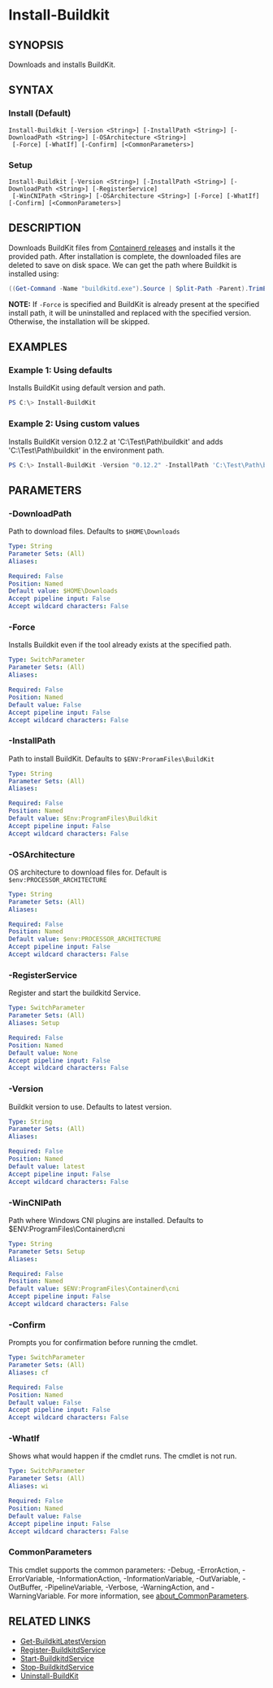 ﻿---
external help file: containers-toolkit-help.xml
Module Name: Containers-Toolkit
online version:
schema: 2.0.0
---

# Install-Buildkit

## SYNOPSIS

Downloads and installs BuildKit.

## SYNTAX

### Install (Default)

```
Install-Buildkit [-Version <String>] [-InstallPath <String>] [-DownloadPath <String>] [-OSArchitecture <String>]
 [-Force] [-WhatIf] [-Confirm] [<CommonParameters>]
```

### Setup

```
Install-Buildkit [-Version <String>] [-InstallPath <String>] [-DownloadPath <String>] [-RegisterService]
 [-WinCNIPath <String>] [-OSArchitecture <String>] [-Force] [-WhatIf] [-Confirm] [<CommonParameters>]
```

## DESCRIPTION

Downloads BuildKit files from [Containerd releases](https://github.com/moby/buildkit/releases) and installs it the provided path. After installation is complete, the downloaded files are deleted to save on disk space.
We can get the path where Buildkit is installed using:

```PowerShell
((Get-Command -Name "buildkitd.exe").Source | Split-Path -Parent).TrimEnd("\bin")
```

**NOTE:** If `-Force` is specified and BuildKit is already present at the specified install path, it will be uninstalled and replaced with the specified version. Otherwise, the installation will be skipped.

## EXAMPLES

### Example 1: Using defaults

Installs BuildKit using default version and path.

```powershell
PS C:\> Install-BuildKit
```

### Example 2: Using custom values

Installs BuildKit version 0.12.2 at 'C:\Test\Path\buildkit' and adds 'C:\Test\Path\buildkit' in the environment path.

```powershell
PS C:\> Install-BuildKit -Version "0.12.2" -InstallPath 'C:\Test\Path\buildkit'
```

## PARAMETERS

### -DownloadPath

Path to download files. Defaults to `$HOME\Downloads`

```yaml
Type: String
Parameter Sets: (All)
Aliases:

Required: False
Position: Named
Default value: $HOME\Downloads
Accept pipeline input: False
Accept wildcard characters: False
```

### -Force

Installs Buildkit even if the tool already exists at the specified path.

```yaml
Type: SwitchParameter
Parameter Sets: (All)
Aliases:

Required: False
Position: Named
Default value: False
Accept pipeline input: False
Accept wildcard characters: False
```

### -InstallPath

Path to install BuildKit. Defaults to `$ENV:ProramFiles\BuildKit`

```yaml
Type: String
Parameter Sets: (All)
Aliases:

Required: False
Position: Named
Default value: $Env:ProgramFiles\Buildkit
Accept pipeline input: False
Accept wildcard characters: False
```

### -OSArchitecture

OS architecture to download files for.
Default is `$env:PROCESSOR_ARCHITECTURE`

```yaml
Type: String
Parameter Sets: (All)
Aliases:

Required: False
Position: Named
Default value: $env:PROCESSOR_ARCHITECTURE
Accept pipeline input: False
Accept wildcard characters: False
```

### -RegisterService

Register and start the buildkitd Service.

```yaml
Type: SwitchParameter
Parameter Sets: (All)
Aliases: Setup

Required: False
Position: Named
Default value: None
Accept pipeline input: False
Accept wildcard characters: False
```

### -Version

Buildkit version to use. Defaults to latest version.

```yaml
Type: String
Parameter Sets: (All)
Aliases:

Required: False
Position: Named
Default value: latest
Accept pipeline input: False
Accept wildcard characters: False
```

### -WinCNIPath

Path where Windows CNI plugins are installed. Defaults to $ENV:ProgramFiles\Containerd\cni

```yaml
Type: String
Parameter Sets: Setup
Aliases:

Required: False
Position: Named
Default value: $ENV:ProgramFiles\Containerd\cni
Accept pipeline input: False
Accept wildcard characters: False
```

### -Confirm

Prompts you for confirmation before running the cmdlet.

```yaml
Type: SwitchParameter
Parameter Sets: (All)
Aliases: cf

Required: False
Position: Named
Default value: False
Accept pipeline input: False
Accept wildcard characters: False
```

### -WhatIf

Shows what would happen if the cmdlet runs. The cmdlet is not run.

```yaml
Type: SwitchParameter
Parameter Sets: (All)
Aliases: wi

Required: False
Position: Named
Default value: False
Accept pipeline input: False
Accept wildcard characters: False
```

### CommonParameters

This cmdlet supports the common parameters: -Debug, -ErrorAction, -ErrorVariable, -InformationAction, -InformationVariable, -OutVariable, -OutBuffer, -PipelineVariable, -Verbose, -WarningAction, and -WarningVariable. For more information, see [about_CommonParameters](http://go.microsoft.com/fwlink/?LinkID=113216).

## RELATED LINKS

- [Get-BuildkitLatestVersion](Get-BuildkitLatestVersion.md)
- [Register-BuildkitdService](Register-BuildkitdService.md)
- [Start-BuildkitdService](Start-BuildkitdService.md)
- [Stop-BuildkitdService](Stop-BuildkitdService.md)
- [Uninstall-BuildKit](Uninstall-BuildKit.md)
